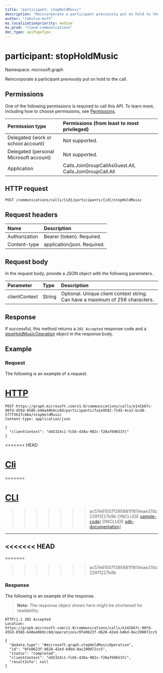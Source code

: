 ```yaml
---
title: "participant: stopHoldMusic"
description: "Reincorporate a participant previously put on hold to the call."
author: "rahulva-msft"
ms.localizationpriority: medium
ms.prod: "cloud-communications"
doc_type: apiPageType
---
```


# participant: stopHoldMusic

Namespace: microsoft.graph

Reincorporate a participant previously put on hold to the call.

## Permissions
One of the following permissions is required to call this API. To learn more, including how to choose permissions, see [Permissions](/graph/permissions-reference).

| Permission type                        | Permissions (from least to most privileged) |
|:---------------------------------------|:--------------------------------------------|
| Delegated (work or school account)     | Not supported.                               |
| Delegated (personal Microsoft account) | Not supported.                               |
| Application                            | Calls.JoinGroupCallAsGuest.All, Calls.JoinGroupCall.All |

## HTTP request
<!-- { "blockType": "ignored" } -->
```http
POST /communications/calls/{id}/participants/{id}/stopHoldMusic
```

## Request headers
| Name          | Description               |
|:--------------|:--------------------------|
| Authorization | Bearer {token}. Required. |
| Content-type | application/json. Required. |

## Request body
In the request body, provide a JSON object with the following parameters.

| Parameter      | Type    |Description|
|:---------------|:--------|:----------|
|clientContext|String|Optional. Unique client context string. Can have a maximum of 256 characters.|

## Response
If successful, this method returns a `202 Accepted` response code and a [stopHoldMusicOperation](../resources/stopHoldmusicoperation.md) object in the response body.

## Example

### Request

The following is an example of a request.

# [HTTP](#tab/http)
<!-- { 
  "blockType": "request", 
  "name": "participant-stopHoldMusic" 
}-->

```http
POST https://graph.microsoft.com/v1.0/communications/calls/e141b67c-90fd-455d-858b-b48a40b9cc8d/participants/fa1e9582-7145-4ca3-bcd8-577f561fcb6e/stopHoldMusic
Content-type: application/json

{
  "clientContext": "d45324c1-fcb5-430a-902c-f20af696537c"
}
```

<<<<<<< HEAD
# [Cli](#tab/cli)
=======
# [CLI](#tab/cli)
>>>>>>> ac57e61007f395881f1814eae37dc23911227b9b
[!INCLUDE [sample-code](../includes/snippets/cli/participant-stopholdmusic-cli-snippets.md)]
[!INCLUDE [sdk-documentation](../includes/snippets/snippets-sdk-documentation-link.md)]

---

<<<<<<< HEAD
---


=======
>>>>>>> ac57e61007f395881f1814eae37dc23911227b9b
### Response

The following is an example of the response.

> **Note:** The response object shown here might be shortened for readability. 
 
<!-- { 
  "blockType": "response", 
  "truncated": true, 
  "@odata.type": "microsoft.graph.stopHoldMusicOperation" 
} --> 
```http
HTTP/1.1 202 Accepted
Location: https://graph.microsoft.com/v1.0/communications/calls/e141b67c-90fd-455d-858b-b48a40b9cc8d/operations/0fe0623f-d628-42ed-b4bd-8ac290072cc5

{
  "@odata.type": "#microsoft.graph.stopHoldMusicOperation",
  "id": "0fe0623f-d628-42ed-b4bd-8ac290072cc5",
  "status": "completed",
  "clientContext": "d45324c1-fcb5-430a-902c-f20af696537c",
  "resultInfo": null
}
```
